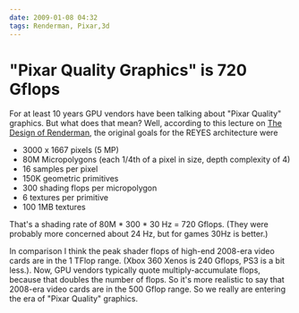 ```yaml
---
date: 2009-01-08 04:32
tags: Renderman, Pixar,3d
---
```


# "Pixar Quality Graphics" is 720 Gflops

For at least 10 years GPU vendors have been talking about "Pixar Quality"
graphics. But what does that mean? Well, according to this lecture on
[The Design of Renderman](http://graphics.stanford.edu/courses/cs448a-01-fall/lectures/lecture16/walk002.html),
the original goals for the REYES architecture were

* 3000 x 1667 pixels (5 MP)
* 80M Micropolygons (each 1/4th of a pixel in size, depth complexity of 4)
* 16 samples per pixel
* 150K geometric primitives
* 300 shading flops per micropolygon
* 6 textures per primitive
* 100 1MB textures

That's a shading rate of 80M * 300 * 30 Hz = 720 Gflops. (They were probably
more concerned about 24 Hz, but for games 30Hz is better.)

In comparison I
think the peak shader flops of high-end 2008-era video cards are in the 1
TFlop range. (Xbox 360 Xenos is 240 Gflops, PS3 is a bit less.). Now, GPU
vendors typically quote multiply-accumulate flops, because that doubles the
number of flops. So it's more realistic to say that 2008-era video cards are
in the 500 Gflop range. So we really are entering the era of "Pixar Quality"
graphics.
